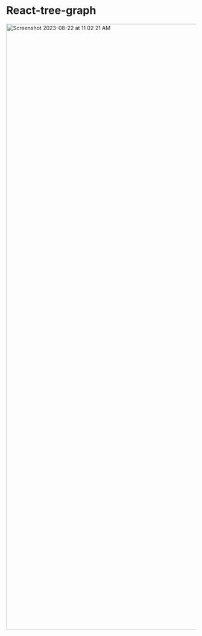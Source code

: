 # React-tree-graph
<img width="1609" alt="Screenshot 2023-08-22 at 11 02 21 AM" src="https://github.com/bingtian730/React-tree-graph/assets/37897107/7a54299d-12e0-447d-96f9-8d10eae27a65">
